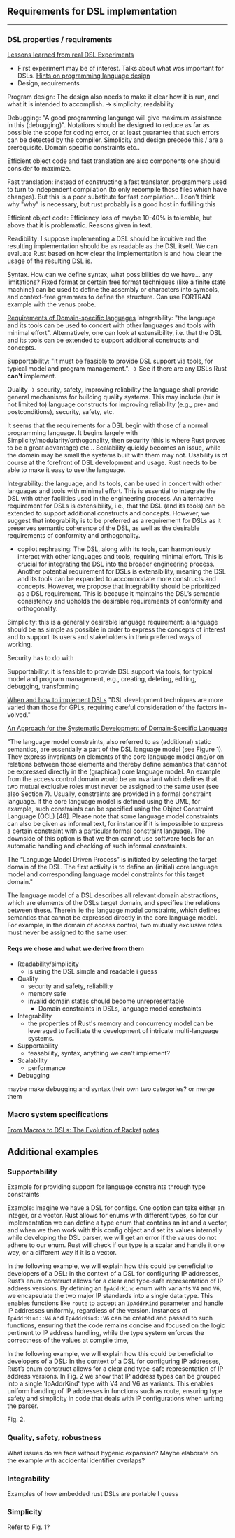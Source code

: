 ## Requirements for DSL implementation
---
### DSL properties / requirements

[Lessons learned from real DSL Experiments](https://pdf.sciencedirectassets.com/271600/1-s2.0-S0167642300X01104/1-s2.0-S0167642304000310/main.pdf?X-Amz-Security-Token=IQoJb3JpZ2luX2VjEM3%2F%2F%2F%2F%2F%2F%2F%2F%2F%2FwEaCXVzLWVhc3QtMSJHMEUCIH2jn1YeMgj1lasYWGLQnmnt%2BJoJrms71NNwUmoWLbmKAiEAsQXkJCf5xbwvd%2FFZbmTsNr47zSNnA9O4ljYhEBsYT6cqswUINhAFGgwwNTkwMDM1NDY4NjUiDCtC6tDEiWcve2ANxCqQBcPWCPaeKdhYSTgUJ00Qi1CIGSOD3ZuKcth19TovMLh7GsM%2B%2BDNxMccsu1lQEzubGBJwlluyotp3e3%2FR4QBLvFETN1vAQurHmcHIeQ04KoG4wzK15FuaLQnpLr%2FcnKYg6e8EOY2bjcNLDi17hbRJMvXHRgqp7dLw1ymWaZESX%2FQN6YvyRAeZ2rdisSRmFnC3exPV78g1Nv8vpxix9S743edcylpsxZIZVRsLpn9DsPgutWef9%2FV1w0ALuhoAbQNjsFFU1RaPa%2FHMjsCr3rfV0ERDSAGIjZWehqy5Nila1PUELWOFF4A9osCl6NjPn5Xhk92bwKYAy8k1XGz%2BIhMF567tw13k1SLkFR8g0as6ZPYVoK%2F1vxmt8H55nnosaAFlb6GHc5RaRYmXy%2BO4FiVu3rhmJFcm0emoIGh1mFXT8xo5x4v7malCb%2FMsuIkNm26xZEpFBNcuogFHvnof1kHNT%2BE1WIOZgBE2zLzDS3QUy7lv3Do%2FZP5xmN360oHp1ntvJpd8DhUNLbnEg34TNl37cKnvvhbPHXMka0nMmvzwtAPLvTg7EtBjpFx4OBSxo2qzgVCNc9Xd2l27WTaP5A6kgAyYq6RmYmPoE9K%2B%2B9Fev3vMDD%2BlAq3OI7%2B2mbQak8Hq9isYP29clJccQy6sDBTzZz9iMmz2imPLIuRH58Deb6%2Bo6gpQnjMuw5xNR6q8253GETfW9OkpXWqqBy0A01OuIq6t%2BV0HKyXwSakqW%2FtZYRx8EsKmKpOeHG1BdpR4NZiSfjRs1VsGQXEE1dcfntmN%2BNOls6cLlW2nTR9UKYQE3Fcq9YyKXoM2q%2BnM0ry5r1Oqdt7nVhaCt4n4ztHogW%2BUh6SFDIoQXmcrQrScPw8sINcSMPSF%2BrEGOrEBH6jEY8RU9UtL19sDRxS3pOU1zALFuO2W20MunpO9G9MS6BAYm5KzHg%2FhVld5FLofhYZW%2BwgujLzwAEXX3ikeNpvgkG%2FVR7tDujebuyGf3oOmv5JXrgnntJoMf6NXYPHlpC2Q8PJHawCPqyONAvDP86rtF4GQDrNT9%2FATB0PVZR4dehIZ3IzVmFU4xr%2FNXocU9ViLadQb9C9yHggLrtpI0wRkw2PZf9axvJzoSrIvjm1c&X-Amz-Algorithm=AWS4-HMAC-SHA256&X-Amz-Date=20240510T215538Z&X-Amz-SignedHeaders=host&X-Amz-Expires=300&X-Amz-Credential=ASIAQ3PHCVTYQOVU5OFH%2F20240510%2Fus-east-1%2Fs3%2Faws4_request&X-Amz-Signature=ffbe3a34b48962f0adeddb428372220db9825eb371005b84b22f0a498cd026ce&hash=f58d670dd6c51dadb1a7d4034fe5e221360db0d8ed8284d13898335b7de3e5a8&host=68042c943591013ac2b2430a89b270f6af2c76d8dfd086a07176afe7c76c2c61&pii=S0167642304000310&tid=spdf-5506c80a-1f20-4efa-8b84-05047d2a49c2&sid=2feab6f76c6a83442a5a9f7-6655791ad930gxrqb&type=client&tsoh=d3d3LnNjaWVuY2VkaXJlY3QuY29t&ua=1b155e5e51045c0c0253&rr=881d2cb37d86c2ca&cc=at)
- First experiment may be of interest. Talks about what was important for  DSLs.
[Hints on programming language design](https://apps.dtic.mil/sti/tr/pdf/AD0773391.pdf)
- Design, requirements


Program design: The design also needs to make it clear how it is run, and what it is intended to accomplish. -> simplicity, readability

Debugging: "A good programming language will give maximum assistance in this (debugging)". Notations should be designed to reduce as far as possible the scope for coding error, or at least guarantee that such errors can be detected by the compiler. Simplicity and design precede this / are a prerequisite. Domain specific constraints etc..

Efficient object code and fast translation are also components one should consider to maximize.

Fast translation: instead of constructing a fast translator, programmers used to turn to independent compilation (to only recompile those files which have changes). But this is a poor substitute for fast compilation... I don't think why "why" is necessary, but rust probably is a good host in fulfilling this

Efficient object code: Efficiency loss of maybe 10-40% is tolerable, but above that it is problematic. Reasons given in text. 

Readibility: I suppose implementing a DSL should be intuitive and the resulting implementation should be as readable as the DSL itself. We can evaluate Rust based on how clear the implementation is and how clear the usage of the resulting DSL is. 

Syntax. How can we define syntax, what possibilities do we have... any limitations? Fixed format or certain free format techniques (like a finite state machine) can be used to define the assembly or characters into symbols, and context-free grammars to define the structure. Can use FORTRAN example with the venus probe.

[Requirements of Domain-specific languages](https://d1wqtxts1xzle7.cloudfront.net/76557260/req_dsls-libre.pdf?1639717980=&response-content-disposition=inline%3B+filename%3DRequirements_for_domain_specific_languag.pdf&Expires=1715436790&Signature=a1DEqMn7k-SpGuRPnzIgyRUxIuC8OhmiXyKmOxKwVrmd0GwwSG7AY-fJvWEvKleLpA0xoVxjMLawIvNJsUC-T1xof6IWEIOP1F632nQa2FkyD3B0hF5Q5oFQcNIrmWRc3JHbP7Mnn2xD6WqOSrlM1LogjluLO9YrMXErVbjCyqJ7LRbpF0nxcSppfWYxwKaC1cYliCBezT2Z40klmKMvstXsxHDxVPFNSRJJpiSDgVbvIDcOjSzqe~WY9NG-sUbofn4gXLv97h73WwwUNSUTIYBo6fpCJxvkLbkDqh5b6NrEJgZBDsxO79ZfMauq79pUYZ18oA5p~l1ctbCikKzASA__&Key-Pair-Id=APKAJLOHF5GGSLRBV4ZA)
Integrability: "the language and its tools can be used to concert with other languages and tools with minimal effort". Alternatively, one can look at extensibility, i.e. that the DSL and its tools can be extended to support additional constructs and concepts.

Supportability: "It must be feasible to provide DSL support via tools, for typical model and program management.". ->  See if there are any DSLs Rust **can't** implement.

Quality -> security, safety, improving reliability
the language shall provide general mechanisms for building quality systems. This may include (but is not limited to) language constructs for improving reliability (e.g., pre- and postconditions), security, safety, etc.

It seems that the requirements for a DSL begin with those of a normal programming language. It begins largely with Simplicity/modularity/orthogonality, then security (this is where Rust proves to be a great advantage) etc...
Scalability quickly becomes an issue, while the domain may be small the systems built with them may not.
Usability is of course at the forefront of DSL development and usage. Rust needs to be able to make it easy to use the language.

Integrability: the language, and its tools, can be used in concert with other languages and tools with minimal effort. This is essential to integrate the DSL with other facilities used in the engineering process. An alternative requirement for DSLs is extensibility, i.e., that the DSL (and its tools) can be
extended to support additional constructs and concepts. However, we suggest that integrability is to be preferred as a requirement for DSLs as it preserves semantic coherence of the DSL, as well as the desirable requirements of conformity and orthogonality.
- copilot rephrasing: The DSL, along with its tools, can harmoniously interact with other languages and tools, requiring minimal effort. This is crucial for integrating the DSL into the broader engineering process. Another potential requirement for DSLs is extensibility, meaning the DSL and its tools can be expanded to accommodate more constructs and concepts. However, we propose that integrability should be prioritized as a DSL requirement. This is because it maintains the DSL’s semantic consistency and upholds the desirable requirements of conformity and orthogonality.

Simplicity: this is a generally desirable language requirement: a language
should be as simple as possible in order to express the concepts of interest and
to support its users and stakeholders in their preferred ways of working.

Security has to do with 

Supportability: it is feasible to provide DSL support via tools, for typical
model and program management, e.g., creating, deleting, editing, debugging,
transforming

[When and how to implement DSLs](https://dl.acm.org/doi/pdf/10.1145/1118890.1118892)
"DSL development techniques are more
varied than those for GPLs, requiring
careful consideration of the factors in-
volved."

[An Approach for the Systematic Development of Domain-Specific Language](https://dsg.tuwien.ac.at/team/zdun/publications/spe09.pdf)

"The language model constraints, also referred to as (additional) static semantics, are essentially a part of the
DSL language model (see Figure 1). They express invariants on elements of the core language model and/or on
relations between those elements and thereby define semantics that cannot be expressed directly in the (graphical)
core language model. An example from the access control domain would be an invariant which defines that two
mutual exclusive roles must never be assigned to the same user (see also Section 7). Usually, constraints are
provided in a formal constraint language. If the core language model is defined using the UML, for example, such
constraints can be specified using the Object Constraint Language (OCL) [48]. Please note that some language
model constraints can also be given as informal text, for instance if it is impossible to express a certain constraint
with a particular formal constraint language. The downside of this option is that we then cannot use software tools
for an automatic handling and checking of such informal constraints.

The “Language Model Driven Process” is initiated by selecting the target domain of the DSL. The first activity
is to define an (initial) core language model and corresponding language model constraints for this target domain."

The language model of a DSL describes all relevant domain abstractions, which are elements of the DSLs target domain, and specifies the relations between these. Therein lie the language model constraints, which defines semantics that cannot be expressed directly in the core language model. For example, in the domain of access control, two mutually exclusive roles must never be assigned to the same user.
#### Reqs we chose and what we derive from them
- Readability/simplicity
	- is using the DSL simple and readable i guess
- Quality
	- security and safety, reliability
	- memory safe
	-  invalid domain states should become unrepresentable
		- Domain constraints in DSLs, language model constraints
- Integrability
	- the properties of Rust's memory and concurrency model can be leveraged to facilitate the development of intricate multi-language systems.
- Supportability 
	- feasability, syntax, anything we can't implement?
- Scalability
	- performance
- Debugging 

maybe make debugging and syntax their own two categories? or merge them
### Macro system specifications

[From Macros to DSLs: The Evolution of Racket](https://drops.dagstuhl.de/storage/00lipics/lipics-vol136-snapl2019/LIPIcs.SNAPL.2019.5/LIPIcs.SNAPL.2019.5.pdf)
[notes](obsidian://open?vault=University&file=PAT%2FPrep%2C%20drafts%20and%20snippets%2FFrom%20Macros%20to%20DSLs)

## Additional examples
### Supportability
Example for providing support for language constraints through type constraints

Example: 
Imagine we have a DSL for configs. One option can take either an integer, or a vector. Rust allows for enums with different types, so for our implementation we can define a type enum that contains an int and a vector, and when we then work with this config object and set its values internally while developing the DSL parser, we will get an error if the values do not adhere to our enum. 
Rust will check if our type is a scalar and handle it one way, or a different way if it is a vector.

In the following example, we will explain how this could be beneficial to developers of a DSL: in the context of a DSL for configuring IP addresses, Rust’s enum construct allows for a clear and type-safe representation of IP address versions. By defining an `IpAddrKind` enum with variants `V4` and `V6`, we encapsulate the two major IP standards into a single data type. This enables functions like `route` to accept an `IpAddrKind` parameter and handle IP addresses uniformly, regardless of the version. Instances of `IpAddrKind::V4` and `IpAddrKind::V6` can be created and passed to such functions, ensuring that the code remains concise and focused on the logic pertinent to IP address handling, while the type system enforces the correctness of the values at compile time, 

In the following example, we will explain how this could be beneficial to developers of a DSL: In the context of a DSL for configuring IP addresses, Rust’s enum construct allows for a clear and type-safe representation of IP address versions. In Fig. 2 we show that IP address types can be grouped into a single 'IpAddrKind' type with V4 and V6 as variants. This enables uniform handling of IP addresses in functions such as route, ensuring type safety and simplicity in code that deals with IP configurations when writing the parser.

Fig. 2.
### Quality, safety, robustness
What issues do we face without hygenic expansion? Maybe elaborate on the example with accidental identifier overlaps?
### Integrability
Examples of how embedded rust DSLs are portable I guess
### Simplicity
Refer to Fig. 1?
